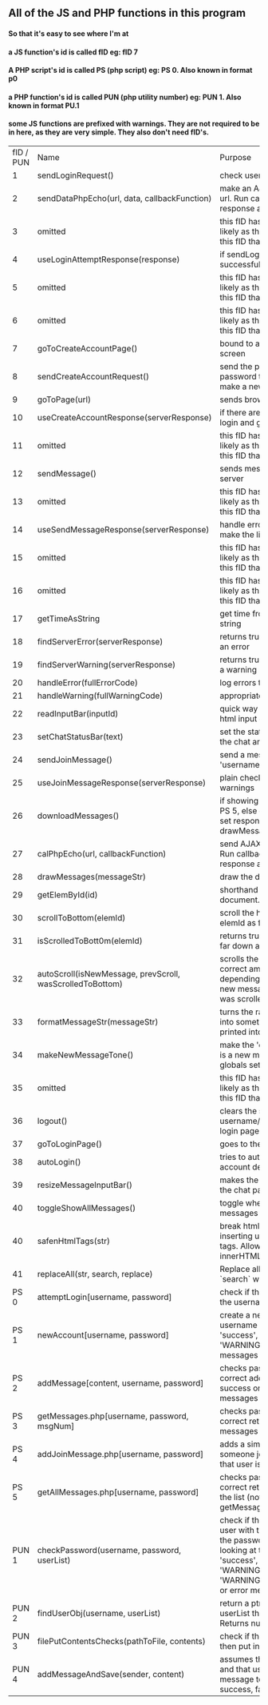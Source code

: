 ## All of the JS and PHP functions in this program

#### So that it's easy to see where I'm at

#### a JS function's id is called fID eg: fID 7

#### A PHP script's id is called PS (php script) eg: PS 0. Also known in format p0

#### a PHP function's id is called PUN (php utility number) eg: PUN 1. Also known in format PU.1

#### some JS functions are prefixed with warnings. They are not required to be in here, as they are very simple. They also don't need fID's.

<html>
<!-- use html to make a table -->
<table>
    <b>
    <tr>
    <td> fID / PUN </td><td> Name </td><td> Purpose </td><td> AKA </td><td> status </td>
    <tr>
    </b>
<!-- empty line -->
    <tr>
    <td> 1 </td><td> sendLoginRequest() </td><td> check username and password </td><td> try log in, loginAttempt </td> <td> written </td>
    <tr>
<!-- empty line -->
    <tr>
    <td> 2 </td><td> sendDataPhpEcho(url, data, callbackFunction) </td><td> make an AJAX POST request to url. Run callbackFunction with response as parameter </td><td></td><td> written </td>
    <tr>
<!-- empty line -->
    <tr>
    <td> 3 </td><td> omitted </td><td> this fID has not been used, most likely as there was a function with this fID that got removed</td> <td></td> <td></td>
    <tr>
<!-- empty line -->
    <tr>
    <td> 4 </td><td> useLoginAttemptResponse(response) </td><td> if sendLoginRequest() was successful, redirect to chat page </td><td> login response handler </td><td> written </td>
    <tr>
<!-- empty line -->
    <tr>
    <td> 5 </td><td> omitted </td><td> this fID has not been used, most likely as there was a function with this fID that got removed</td> <td></td> <td></td>
    <tr>
<!-- empty line -->
    <tr>
    <td> 6 </td><td> omitted </td><td> this fID has not been used, most likely as there was a function with this fID that got removed</td> <td></td> <td></td>
    <tr>
<!-- empty line -->
    <tr>
    <td> 7 </td><td> goToCreateAccountPage() </td><td> bound to a button on the login screen </td><td> new acct btn click </td> <td> written </td>
    <tr>
<!-- empty line -->
    <tr>
    <td> 8 </td><td> sendCreateAccountRequest() </td><td> send the person's username and password to server to try and make a new account </td> <td> create new acct button click </td> <td> written </td>
    <tr>
<!-- empty line -->
    <tr>
    <td> 9 </td><td> goToPage(url) </td><td> sends browser to url </td><td> redir, redirect </td><td> written </td>
    <tr>
<!-- empty line -->
    <tr>
    <td> 10 </td><td> useCreateAccountResponse(serverResponse) </td><td> if there are no errors/warnings, login and go to chat page </td> <td> handle new accnt response </td> <td> written </td>
    <tr>
<!-- empty line -->
    <tr>
    <td> 11 </td><td> omitted </td><td> this fID has not been used, most likely as there was a function with this fID that got removed</td> <td></td> <td></td>
    <tr>
<!-- empty line -->
    <tr>
    <td> 12 </td><td> sendMessage() </td><td> sends message and login data to server </td> <td></td> <td> written </td>
    <tr>
<!-- empty line -->
    <tr>
    <td> 13 </td><td> omitted </td><td> this fID has not been used, most likely as there was a function with this fID that got removed</td> <td></td> <td></td>
    <tr>
<!-- empty line -->
    <tr>
    <td> 14 </td><td> useSendMessageResponse(serverResponse) </td><td> handle errors, warnings, and make the little text say 'sent' </td> <td> handle message send response </td> <td> written </td>
    <tr>
<!-- empty line -->
    <tr>
    <td> 15 </td><td> omitted </td><td> this fID has not been used, most likely as there was a function with this fID that got removed</td> <td></td> <td></td>
    <tr>
<!-- empty line -->
    <tr>
    <td> 16 </td><td> omitted </td><td> this fID has not been used, most likely as there was a function with this fID that got removed</td> <td></td> <td></td>
    <tr>
<!-- empty line -->
    <tr>
    <td> 17 </td><td> getTimeAsString </td><td> get time from year to second in a string </td> <td></td> <td> written </td>
    <tr>
<!-- empty line -->
    <tr>
    <td> 18 </td><td> findServerError(serverResponse) </td><td> returns true if the server echoed an error </td><td> </td><td> written </td>
    <tr>
<!-- empty line -->
    <tr>
    <td> 19 </td><td> findServerWarning(serverResponse) </td><td> returns true if the server echoed a warning </td><td> </td><td> written </td>
    <tr>
<!-- empty line -->
    <tr>
    <td> 20 </td><td> handleError(fullErrorCode) </td><td> log errors to all logs </td><td> </td><td> written </td>
    <tr>
<!-- empty line -->
    <tr>
    <td> 21 </td><td> handleWarning(fullWarningCode) </td><td> appropriately alert warning </td><td> </td><td> written </td>
    <tr>
<!-- empty line -->
    <tr>
    <td> 22 </td><td> readInputBar(inputId) </td><td> quick way to read the value of html input elem </td><td> </td><td> written </td>
    <tr>
<!-- empty line -->
    <tr>
    <td> 23 </td><td> setChatStatusBar(text) </td><td> set the status bar at the bottom of the chat area to text </td><td> </td><td> written </td>
    <tr>
<!-- empty line -->
    <tr>
    <td> 24 </td><td> sendJoinMessage() </td><td> send a message saying 'username has joined the chat' </td><td> </td><td> written </td>
    <tr>
<!-- empty line -->
    <tr>
    <td> 25 </td><td> useJoinMessageResponse(serverResponse) </td><td> plain check for errors and warnings </td><td> handleJoinMsgResponse </td><td> written </td>
    <tr>
<!-- empty line -->
    <tr>
    <td> 26 </td><td> downloadMessages() </td><td> if showing all messages, then call PS 5, else call PS 2. In both cases set response handler to drawMessages </td><td> </td><td> written </td>
    <tr>
<!-- empty line -->
    <tr>
    <td> 27 </td><td> calPhpEcho(url, callbackFunction) </td><td> send AJAX POST request to url. Run callbackFunction with response as paramater </td><td></td><td> written </td>
    <tr>
<!-- empty line -->
    <tr>
    <td> 28 </td><td> drawMessages(messageStr) </td><td> draw the downloaded messages </td><td> </td><td> written </td>
    <tr>
<!-- empty line -->
    <tr>
    <td> 29 </td><td> getElemById(id) </td><td> shorthand for document.getElementById() </td><td> </td><td> written </td>
    <tr>
<!-- empty line -->
    <tr>
    <td> 30 </td><td> scrollToBottom(elemId) </td><td> scroll the html element with id elemId as far down as it can go </td><td> </td><td> written </td>
    <tr>
<!-- empty line -->
    <tr>
    <td> 31 </td><td> isScrolledToBott0m(elemId) </td><td> returns true if elem is scrolled as far down as possible, else false </td><td> </td><td> written </td>
    <tr>
<!-- empty line -->
    <tr>
    <td> 32 </td><td> autoScroll(isNewMessage, prevScroll, wasScrolledToBottom) </td><td> scrolls the display div to the correct amount up or down depending on whether there is a new message and where the user was scrolled to before </td><td> </td><td> written </td>
    <tr>
<!-- empty line -->
    <tr>
    <td> 33 </td><td> formatMessageStr(messageStr) </td><td> turns the raw server response into something that can be printed into the display div </td><td> </td><td> written </td>
    <tr>
<!-- empty line -->
    <tr>
    <td> 34 </td><td> makeNewMessageTone() </td><td> make the 'ding' noise when there is a new message. uses the pitch globals set at top </td><td> </td><td> written </td>
    <tr>
<!-- empty line -->
    <tr>
    <td> 35 </td><td> omitted </td><td> this fID has not been used, most likely as there was a function with this fID that got removed</td> <td></td> <td></td>
    <tr>
<!-- empty line -->
    <tr>
    <td> 36 </td><td> logout() </td><td> clears the sessionStorage username/pw and redirects to login page </td><td> </td><td> written </td>
    <tr>
<!-- empty line -->
    <tr>
    <td> 37 </td><td> goToLoginPage() </td><td> goes to the login page </td><td> </td><td> written </td>
    <tr>
<!-- empty line -->
    <tr>
    <td> 38 </td><td> autoLogin() </td><td> tries to automatically log in if the account details are saved </td><td> </td><td> written </td>
    <tr>
<!-- empty line -->
    <tr>
    <td> 39 </td><td> resizeMessageInputBar() </td><td> makes the message input bar on the chat page a pleasing size </td><td> </td><td> written </td>
    <tr>
<!-- empty line -->
    <tr>
    <td> 40 </td><td> toggleShowAllMessages() </td><td> toggle whether to show all messages in the chat </td><td> </td><td> PDL started </td>
    <tr>
<!-- empty line -->
    <tr>
    <td> 40 </td><td> safenHtmlTags(str) </td><td> break html tags in the string by inserting u200c in the start of tags. Allows for setting of innerHTML of msg draw thing. </td><td> </td><td> written </td>
    <tr>
<!-- empty line -->
    <tr>
    <td> 41 </td><td> replaceAll(str, search, replace) </td><td> Replace all occurences of `search` with `replace` </td><td> </td><td> written </td>
    <tr>
<!-- empty line -->
    <tr>
    <td> PS 0 </td><td> attemptLogin[username, password] </td><td> check if the password matches the username </td><td> </td><td> written </td>
    <tr>
<!-- empty line -->
    <tr>
    <td> PS 1 </td><td> newAccount[username, password] </td><td> create a new account if username is unique. Returns 'success', 'WARNINGpwDuplicated', or error messages </td><td> </td><td> written </td>
    <tr>
<!-- empty line -->
    <tr>
    <td> PS 2 </td><td> addMessage[content, username, password] </td><td> checks password, then if it is correct add a message. Returns success or warning or error messages </td><td> </td><td> written </td>
    <tr>
<!-- empty line -->
    <tr>
    <td> PS 3 </td><td> getMessages.php[username, password, msgNum] </td><td> checks password, then if it is correct returns up msgNum messages from the list </td><td> </td><td> written </td>
    <tr>
<!-- empty line -->
    <tr>
    <td> PS 4 </td><td> addJoinMessage.php[username, password] </td><td> adds a simple message when someone joins the chat but only if that user is verified. </td><td> </td><td> written </td>
    <tr>
<!-- empty line -->
    <tr>
    <td> PS 5 </td><td> getAllMessages.php[username, password] </td><td> checks password, then if it is correct returns all messages in the list (not like getMessages.php) </td><td> </td><td> written </td>
    <tr>
<!-- empty line -->
    <tr>
    <td> PUN 1 </td><td> checkPassword(username, password, userList) </td><td> check if the password for the user with the name <i>username</i> has the password <i>password</i> by looking at the userList. Returns 'success', 'WARNINGpwIncorrect', 'WARNINGnonExistingUsername', or error messages </td><td> getUser, login attempt </td><td> written </td>
    <tr>
<!-- empty line -->
    <tr>
    <td> PUN 2 </td><td> findUserObj(username, userList) </td><td> return a ptr to the user obj in userList that matches username. Returns null if not found </td><td> </td><td> written </td>
    <tr>
<!-- empty line -->
    <tr>
    <td> PUN 3 </td><td> filePutContentsChecks(pathToFile, contents) </td><td> check if the contents are not null then put in file </td><td> </td><td> written </td>
    <tr>
<!-- empty line -->
    <tr>
    <td> PUN 4 </td><td> addMessageAndSave(sender, content) </td><td> assumes that file opened alright and that user verified. Adds message to the file, return true if success, false if failed </td><td> </td><td> written </td>
    <tr>
</html>